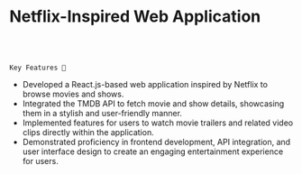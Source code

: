    # Netflix-Inspired Web Application
 <br>
 <br>
 
    Key Features 🔑
 
- Developed a React.js-based web application inspired by Netflix to browse movies and shows.
- Integrated the TMDB API to fetch movie and show details, showcasing them in a stylish and user-friendly manner.
- Implemented features for users to watch movie trailers and related video clips directly within the application.
- Demonstrated proficiency in frontend development, API integration, and user interface design to create an engaging entertainment experience for users.
